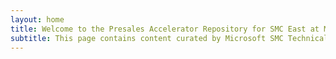 ```yaml
---
layout: home
title: Welcome to the Presales Accelerator Repository for SMC East at Microsoft
subtitle: This page contains content curated by Microsoft SMC Technical Specialists to assist our customers with technical knowledge and skilling on azure services. Content on this site is provided as-is and with all faults. This content is not designed to determine specific customer architectures or technical decisions. 
---
```

